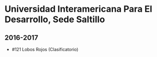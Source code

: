 # Universidad Interamericana Para El Desarrollo, Sede Saltillo

## 2016-2017

- #121 Lobos Rojos (Clasificatorio)


